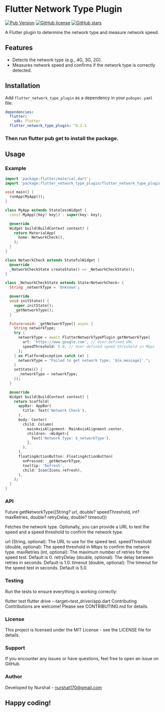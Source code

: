 # Flutter Network Type Plugin

[![Pub Version](https://img.shields.io/pub/v/flutter_network_type_plugin)](https://pub.dev/packages/flutter_network_type_plugin)
[![GitHub license](https://img.shields.io/github/license/nurshat13/flutter_network_type_plugin)](https://github.com/nurshat13/flutter_network_type_plugin/blob/main/LICENSE)
[![GitHub stars](https://img.shields.io/github/stars/nurshat13/flutter_network_type_plugin)](https://github.com/nurshat13/flutter_network_type_plugin/stargazers)

A Flutter plugin to determine the network type and measure network speed.

## Features

- Detects the network type (e.g., 4G, 3G, 2G).
- Measures network speed and confirms if the network type is correctly detected.

## Installation

Add `flutter_network_type_plugin` as a dependency in your `pubspec.yaml` file:

```yaml
dependencies:
  flutter:
    sdk: flutter
  flutter_network_type_plugin: ^0.2.1
```
### Then run flutter pub get to install the package.

## Usage

### Example

```dart
import 'package:flutter/material.dart';
import 'package:flutter_network_type_plugin/flutter_network_type_plugin.dart';

void main() {
  runApp(MyApp());
}

class MyApp extends StatelessWidget {
  const MyApp({Key? key}) : super(key: key);

  @override
  Widget build(BuildContext context) {
    return MaterialApp(
      home: NetworkCheck(),
    );
  }
}

class NetworkCheck extends StatefulWidget {
  @override
  _NetworkCheckState createState() => _NetworkCheckState();
}

class _NetworkCheckState extends State<NetworkCheck> {
  String _networkType = 'Unknown';

  @override
  void initState() {
    super.initState();
    _getNetworkType();
  }

  Future<void> _getNetworkType() async {
    String networkType;
    try {
      networkType = await FlutterNetworkTypePlugin.getNetworkType(
        url: 'https://www.google.com', // User-defined URL
        speedThreshold: 5.0, // User-defined speed threshold in Mbps
      );
    } on PlatformException catch (e) {
      networkType = "Failed to get network type: '${e.message}'.";
    }
    setState(() {
      _networkType = networkType;
    });
  }

  @override
  Widget build(BuildContext context) {
    return Scaffold(
      appBar: AppBar(
        title: Text('Network Check'),
      ),
      body: Center(
        child: Column(
          mainAxisAlignment: MainAxisAlignment.center,
          children: <Widget>[
            Text('Network Type: $_networkType'),
          ],
        ),
      ),
      floatingActionButton: FloatingActionButton(
        onPressed: _getNetworkType,
        tooltip: 'Refresh',
        child: Icon(Icons.refresh),
      ),
    );
  }
}
```
### API
Future<String> getNetworkType({String? url, double? speedThreshold, int? maxRetries, double? retryDelay, double? timeout})

Fetches the network type. Optionally, you can provide a URL to test the speed and a speed threshold to confirm the network type.

url (String, optional): The URL to use for the speed test.
speedThreshold (double, optional): The speed threshold in Mbps to confirm the network type.
maxRetries (int, optional): The maximum number of retries for the speed test. Default is 0.
retryDelay (double, optional): The delay between retries in seconds. Default is 1.0.
timeout (double, optional): The timeout for the speed test in seconds. Default is 5.0.
### Testing
Run the tests to ensure everything is working correctly:

flutter test
flutter drive --target=test_driver/app.dart
Contributing
Contributions are welcome! Please see CONTRIBUTING.md for details.

### License
This project is licensed under the MIT License - see the LICENSE file for details.

### Support
If you encounter any issues or have questions, feel free to open an issue on GitHub.

### Author
Developed by Nurshat - nurshat170@gmail.com

## Happy coding!
